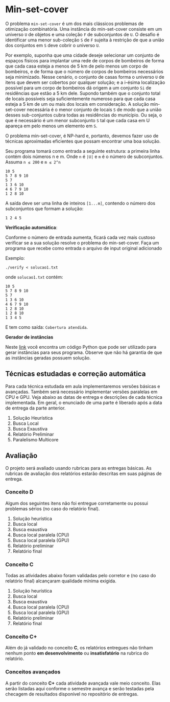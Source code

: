 # Min-set-cover

O problema `min-set-cover` é um dos mais clássicos problemas de otimização combinatória. Uma instância do min-set-cover consiste em um universo `U` de objetos e uma coleção `F` de subconjuntos de `U`. O desafio é identificar uma menor sub-coleção `S` de `F` sujeita à restrição de que a união dos conjuntos em `S` deve cobrir o universo `U`. 

Por exemplo, suponha que uma cidade deseje selecionar um conjunto de espaços físicos para implantar uma rede de corpos de bombeiros de forma que cada casa esteja a menos de 5 km de pelo menos um corpo de bombeiros, e de forma que o número de corpos de bombeiros necessários seja minimizado. Nesse cenário, o conjunto de casas forma o universo `U` de itens que devem ser cobertos por qualquer solução; e a i-ésima localização possível para um corpo de bombeiros dá origem a um conjunto `Si` de residências que estão a 5 km dele. Supondo também que o conjunto total de locais possíveis seja suficientemente numeroso para que cada casa esteja a 5 km de um ou mais dos locais em consideração. A solução min-set-cover necessária é o menor conjunto de locais `S` de modo que a união desses sub-conjuntos cubra todas as residências do município. Ou seja, o que é necessário é um menor subconjunto `S` tal que cada casa em U apareça em pelo menos um elemento em `S`.

O problema min-set-cover, é NP-hard e, portanto, devemos fazer uso de técnicas aproximadas eficientes que possam encontrar uma boa solução.

Seu programa tomará como entrada a seguinte estrutura: a primeira linha contém dois números n e m. Onde `n` é `|U|` e `m` é o número de subconjuntos. Assuma `n ≤ 200` e `m ≤ 2^n`

```
10 5
5 7 8 9 10
5 7
1 3 6 10
4 6 7 9 10
1 2 8 10
```

A saída deve ser uma linha de inteiros `[1...m]`, contendo o número dos subconjuntos que formam a solução:

```
1 2 4 5
```

**Verificação automática**:

Conforme o número de entrada aumenta, ficará cada vez mais custoso verificar se a sua solução resolve o problema do min-set-cover. Faça um programa que recebe como entrada o arquivo de input original adicionado 

Exemplo:

```
./verify < solucao1.txt
```

onde `solucao1.txt` contém:

```
10 5
5 7 8 9 10
5 7
1 3 6 10
4 6 7 9 10
1 2 8 10
1 2 8 10
1 3 4 5
```

E tem como saída: `Cobertura atendida`.
<!-- 
Dados `M` objetos com valor `V[i], i=1..M` e `N` pessoas, desejamos dividir estes objetos de maneira mais igualitária possível. Como não é possível "quebrar" objetos, naturalmente alguns ficarão com objetos de maior valor que os outros. Nosso objetivo neste projeto é definir qual seria o *menor valor que uma pessoa deveria aceitar nesta partição*.

Para fazer isso vamos usar o seguinte procedimento: uma pessoa será responsável por fazer a partição dos objetos em `N` partes. Porém, ela deverá permitir que **todas as outras `N-1` pessoas escolham primeiro qual parte elas desejam**. Ou seja, a pessoa que fez a partição naturalmente ficará com a parte de menor valor. Portanto nosso objetivo será **maximizar** o valor da parte de **menor** valor. Chamaremos este valor de *MMS* e a atribuição que o gera de *parte 1-de-n*.

Vejamos um exemplo: separaremos 6 objetos para 3 pessoas. Os valores dos objetos são `{20, 11, 9, 13, 14, 37}`. Uma possível partição seria

```
{37}
{20, 11}
{14, 13, 9}
```

Com esta partição, o menor valor seria o do segundo grupo (31). Note que várias divisões são possíveis:

```
{37}
{20, 14}
{13, 11, 9}
```

Nesta outra partição o menor valor é o do terceiro grupo (33). Portanto, entre essas duas divisões a segunda é melhor, já que a pessoa que dividiu ganharia um valor maior.

Usaremos este problema na disciplina por uma razão bem simples: encontrar o *MMS* é uma tarefa *NP-difícil*. Ou seja, o melhor que podemos fazer neste caso para garantir a melhor solução é, no pior caso, testar todas as alocações possíveis. Claramente isso é lento, então é uma bom exemplo de aplicação de SuperComputação! -->
**Gerador de instâncias**

Neste [link](https://colab.research.google.com/drive/16MSMeqDoZF3zBFIQw_Yt7Y601v6MpxaW?usp=sharing) você encontra um código Python que pode ser utilizado para gerar instâncias para seus programa. Observe que não há garantia de que as instâncias geradas possuem solução.



## Técnicas estudadas e correção automática

Para cada técnica estudada em aula implementaremos versões básicas e avançadas. Também será necessário implementar versões paralelas em CPU e GPU. Veja abaixo as datas de entrega e descrições de cada técnica implementada. Em geral, o enunciado de uma parte é liberado após a data de entrega da parte anterior.

1. Solução Heurística
2. Busca Local
3. Busca Exaustiva
4. Relatório Preliminar
5. Paralelismo Multicore

<!-- 1. [Solução Heurística](heuristico) (23/03)
2. [Busca local](busca-local) (09/04)
3. [Busca exaustiva](busca-exaustiva) (16/04)
4. [Relatório preliminar](relatorio-1) (30/04)
5. [Paralelismo MultiCore](paralelismo-multicore) (21/05) -->
<!-- 
Cada parte de implementação será conferida usando um script de correção checagem de resultados disponível no repositório de entregas do projeto, juntamente com instruções de uso. Registre seu usuário do github até **15/03** para ser convidado para seu repositório de entregas.

<iframe width="640px" height= "480px" src= "https://forms.office.com/Pages/ResponsePage.aspx?id=wKZwY5B7CUe9blnCjt6DO36bxJ3XetxChDUDKdweTOJURUNKWkFLSklHNk1RWlVBTUNHWEszVExOViQlQCN0PWcu&embed=true" frameborder= "0" marginwidth= "0" marginheight= "0" style= "border: none; max-width:100%; max-height:100vh" allowfullscreen webkitallowfullscreen mozallowfullscreen msallowfullscreen> </iframe>

### Instruções de correção

O corretor automático depende do pacote `grading-tools`, que deverá ser instalado como abaixo.

```shell
$> python3.8 -m pip install --user git+https://github.com/igordsm/grading-tools
```

??? tip "Python 3.8 no Ubuntu"
    Se seu `python3` é uma versão inferior ao 3.8, você pode instalá-lo com os pacotes abaixo:

    ```
    python3.8 python3.8-dev
    ```

    A partir daí poderá seguir normalmente as instruções desta página.

Com isso configurado, é só compilar seu programa e rodar `python3.8 corretor.py executavel`. Para baixar os novos exercícios é só rodar `git pull`. Os exercícios serão entregues criando um commit com sua resposta e dando `git push`.


!!! warning
    Fique atento a atualizações no seu repositório de projeto. Atualizações no corretor serão feitas ao longo do semestre, assim como serão disponibilizados novos arquivos de entrada/saída para cada parte a ser implementada. -->

## Avaliação

O projeto será avaliado usando rubricas para as entregas básicas. As rubricas de avaliação dos relatórios estarão descritas em suas páginas de entrega.

### Conceito D

Algum dos seguintes itens não foi entregue corretamente ou possui problemas sérios (no caso do relatório final).

1. Solução heurística
2. Busca local
3. Busca exaustiva
4. Busca local paralela (CPU)
5. Busca local paralela (GPU)
6. Relatório preliminar
7. Relatório final


### Conceito C

Todas as atividades abaixo foram validadas pelo corretor e (no caso do relatório final) alcançaram qualidade mínima exigida.

1. Solução heurística
2. Busca local
3. Busca exaustiva
4. Busca local paralela (CPU)
5. Busca local paralela (GPU)
6. Relatório preliminar
7. Relatório final

### Conceito C+

Além do já validado no conceito **C**, os relatórios entregues não tinham nenhum ponto **em desenvolvimento** ou **insatisfatório** na rubrica do relatório.

### Conceitos avançados

A partir do  conceito **C+** cada atividade avançada vale meio conceito. Elas serão listadas aqui conforme o semestre avança e serão testadas pela checagem de resultados disponível no repositório de entregas.
